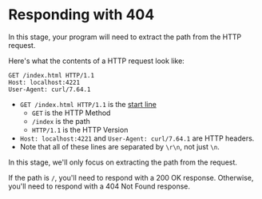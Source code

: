 # Responding with 404

In this stage, your program will need to extract the path from the HTTP request.

Here's what the contents of a HTTP request look like:
```
GET /index.html HTTP/1.1
Host: localhost:4221
User-Agent: curl/7.64.1
```
- `GET /index.html HTTP/1.1` is the [start line](https://developer.mozilla.org/en-US/docs/Web/HTTP/Messages#start_line)
    - `GET` is the HTTP Method
    - `/index` is the path
    - `HTTP/1.1` is the HTTP Version
- `Host: localhost:4221` and `User-Agent: curl/7.64.1` are HTTP headers.
- Note that all of these lines are separated by `\r\n`, not just `\n`.

In this stage, we'll only focus on extracting the path from the request.

If the path is `/`, you'll need to respond with a 200 OK response. Otherwise, you'll need to respond with a 404 Not Found response.
